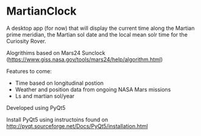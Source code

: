 # MartianClock

A desktop app (for now) that will display the current time along the Martian prime meridian, the Martian sol date and the local mean solr time for the Curiosity Rover. 

Alogrithims based on Mars24 Sunclock (https://www.giss.nasa.gov/tools/mars24/help/algorithm.html)

Features to come: 

- Time based on longitudinal postion 
- Weather and position data from ongoing NASA Mars missions
- Ls and martian sol/year

Developed using PyQt5

Install PyQt5 using instructoins found on http://pyqt.sourceforge.net/Docs/PyQt5/installation.html



